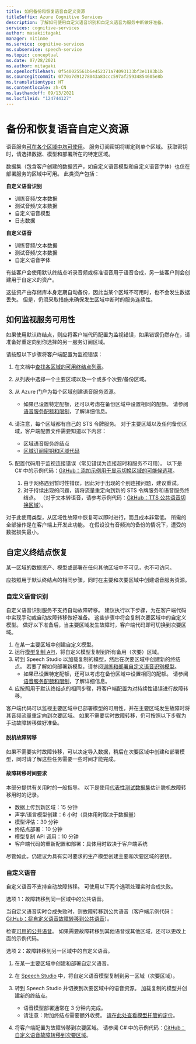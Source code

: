 ```yaml
---
title: 如何备份和恢复语音自定义资源
titleSuffix: Azure Cognitive Services
description: 了解如何使用自定义语音识别和自定义语音为服务中断做好准备。
services: cognitive-services
author: masakiitagaki
manager: nitinme
ms.service: cognitive-services
ms.subservice: speech-service
ms.topic: conceptual
ms.date: 07/28/2021
ms.author: mitagaki
ms.openlocfilehash: 0f540025561b6e452371a74093133bf3e1183b1b
ms.sourcegitcommit: 0770a7d91278043a83ccc597af25934854605e8b
ms.translationtype: HT
ms.contentlocale: zh-CN
ms.lasthandoff: 09/13/2021
ms.locfileid: "124744127"
---
```

# <a name="back-up-and-recover-speech-customization-resources"></a>备份和恢复语音自定义资源

语音服务[可在各个区域中均可使用](./regions.md)。 服务订阅密钥将绑定到单个区域。 获取密钥时，请选择数据、模型和部署所在的特定区域。

数据集（包含客户创建的数据资产，如自定义语音模型和自定义语音字体）也仅在部署服务的区域中可用。 此类资产包括：

**自定义语音识别**
-   训练音频/文本数据
-   测试音频/文本数据
-   自定义语音模型
-   日志数据

**自定义语音**
-   训练音频/文本数据
-   测试音频/文本数据
-   自定义语音字体

有些客户会使用默认终结点听录音频或标准语音用于语音合成，另一些客户则会创建用于自定义的资产。

这些资产由存储库本身定期自动备份，因此当某个区域不可用时，也不会发生数据丢失。 但是，仍须采取措施来确保发生区域中断时的服务连续性。

## <a name="how-to-monitor-service-availability"></a>如何监视服务可用性

如果使用默认终结点，则应将客户端代码配置为监视错误，如果错误仍然存在，请准备好重定向到你选择的另一服务订阅区域。

请按照以下步骤将客户端配置为监视错误：

1.  在文档中[查找各区域的可用终结点列表](./rest-speech-to-text.md)。
2.  从列表中选择一个主要区域以及一个或多个次要/备份区域。
3. 从 Azure 门户为每个区域创建语音服务资源。
    -  如果已设置特定配额，还可以考虑在备份区域中设置相同的配额。 请参阅[语音服务配额和限制](./speech-services-quotas-and-limits.md)，了解详细信息。

4.  请注意，每个区域都有自己的 STS 令牌服务。 对于主要区域以及任何备份区域，客户端配置文件需要知道以下内容：
    -  区域语音服务终结点
    -  [区域订阅密钥和区域代码](./rest-speech-to-text.md)

5.  配置代码用于监视连接错误（常见错误为连接超时和服务不可用）。 以下是 C# 中的示例代码：[GitHub：添加示例用于显示切换区域的可能候选项](https://github.com/Azure-Samples/cognitive-services-speech-sdk/blob/fa6428a0837779cbeae172688e0286625e340942/samples/csharp/sharedcontent/console/speech_recognition_samples.cs#L965)。

    1.  由于网络遇到暂时性错误，因此对于出现的个别连接问题，建议重试。
    2.  对于持续出现的问题，请将流量重定向到新的 STS 令牌服务和语音服务终结点。 （对于文本转语音，请参考示例代码：[GitHub：TTS 公共语音切换区域](https://github.com/Azure-Samples/cognitive-services-speech-sdk/blob/master/samples/csharp/sharedcontent/console/speech_synthesis_samples.cs#L880)）。

对于此使用类型，从区域性故障中恢复可以即时进行，而且成本非常低。 所需的全部操作是在客户端上开发此功能。 在假设没有音频流的备份的情况下，遭受的数据损失最小。

## <a name="custom-endpoint-recovery"></a>自定义终结点恢复

某一区域的数据资产、模型或部署在任何其他区域中不可见，也不可访问。

应按照用于默认终结点的相同步骤，同时在主要和次要区域中创建语音服务资源。

### <a name="custom-speech"></a>自定义语音识别

自定义语音识别服务不支持自动故障转移。 建议执行以下步骤，为在客户端代码中实现手动或自动故障转移做好准备。 这些步骤中将会复制次要区域中的自定义模型。 做好以下准备后，当主要区域发生故障时，客户端代码即可切换到次要区域。

1.  在某一主要区域中创建自定义模型。
2.  运行[模型复制 API](https://eastus2.dev.cognitive.microsoft.com/docs/services/speech-to-text-api-v3-0/operations/CopyModelToSubscription)，将自定义模型复制到所有备用（次要）区域。
3.  转到 Speech Studio 以加载复制的模型，然后在次要区域中创建新的终结点。 若要了解如何部署新模型，请参阅[训练和部署自定义语音识别模型](./how-to-custom-speech-train-model.md)。
    -  如果已设置特定配额，还可以考虑在备份区域中设置相同的配额。 请参阅[语音服务配额和限制](./speech-services-quotas-and-limits.md)，了解详细信息。
4.  应按照用于默认终结点的相同步骤，将客户端配置为对持续性错误进行故障转移。

客户端代码可以监视主要区域中已部署模型的可用性，并在主要区域发生故障时将其音频流量重定向到次要区域。 如果不需要实时故障转移，仍可按照以下步骤为手动故障转移做好准备。

#### <a name="offline-failover"></a>脱机故障转移

如果不需要实时故障转移，可以决定导入数据，稍后在次要区域中创建和部署模型，同时请了解这些任务需要一些时间才能完成。

#### <a name="failover-time-requirements"></a>故障转移时间要求

本部分提供有关用时的一般指导。 以下是使用[代表性测试数据集](https://github.com/microsoft/Cognitive-Custom-Speech-Service)估计脱机故障转移用时的记录。

-   数据上传到新区域：15 分钟
-   声学/语言模型创建：6 小时（具体用时取决于数据量）
-   模型评估：30 分钟
-   终结点部署：10 分钟
-   模型复制 API 调用：10 分钟
-   客户端代码的重新配置和部署：具体用时取决于客户端系统

尽管如此，仍建议为具有实时要求的生产模型创建主要和次要区域的密钥。

### <a name="custom-voice"></a>自定义语音

自定义语音不支持自动故障转移。 可使用以下两个选项处理实时合成失败。

选项 1：故障转移到同一区域中的公共语音。

当自定义语音实时合成失败时，则故障转移到公共语音（客户端示例代码：[GitHub：将自定义语音故障转移到公共语音](https://github.com/Azure-Samples/cognitive-services-speech-sdk/blob/master/samples/csharp/sharedcontent/console/speech_synthesis_samples.cs#L899)）。

检查[可用的公共语音](./language-support.md#neural-voices)。 如果需要故障转移到其他语音或其他区域，还可以更改上面的示例代码。

选项 2：故障转移到另一区域中的自定义语音。

1.  在某一主要区域中创建和部署自定义语音。
2.  在 [Speech Studio](https://speech.microsoft.com) 中，将自定义语音模型复制到另一区域（次要区域）。
3.  转到 Speech Studio 并切换到次要区域中的语音资源。 加载复制的模型并创建新的终结点。
    -   语音模型部署通常在 3 分钟内完成。
    -   请注意：附加终结点需要额外收费。 [请在此处查看模型托管的定价](https://azure.microsoft.com/pricing/details/cognitive-services/speech-services/)。

4.  将客户端配置为故障转移到次要区域。 请参阅 C# 中的示例代码：[GitHub：自定义语音故障转移到次要区域](https://github.com/Azure-Samples/cognitive-services-speech-sdk/blob/master/samples/csharp/sharedcontent/console/speech_synthesis_samples.cs#L920)。